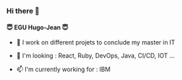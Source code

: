 ### Hi there 👋

#### 😇 EGU Hugo-Jean 😇

- 🔭 I work on different projets to conclude my master in IT

- 🌱 I'm looking : React, Ruby, DevOps, Java, CI/CD, IOT ...

- 📫 I'm currently working for : IBM 



<!--
**hugoj78/hugoj78** is a ✨ _special_ ✨ repository because its `README.md` (this file) appears on your GitHub profile.

Here are some ideas to get you started:

- 🔭 I’m currently working on ...
- 🌱 I’m currently learning ...
- 👯 I’m looking to collaborate on ...
- 🤔 I’m looking for help with ...
- 💬 Ask me about ...
- 📫 How to reach me: ...
- 😄 Pronouns: ...
- ⚡ Fun fact: ...
-->
